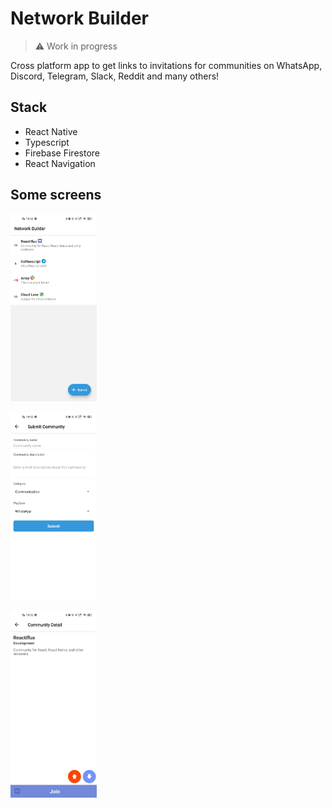 # Network Builder

> ⚠ Work in progress

Cross platform app to get links to invitations for communities on WhatsApp, Discord, Telegram, Slack, Reddit and many others!

## Stack

- React Native
- Typescript
- Firebase Firestore
- React Navigation

## Some screens

<img src="./docs/home.jpeg" height="300px"></img>
<br>

<img src="./docs/submit_new.jpeg" height="300px"></img>
<br>

<img src="./docs/community_details.jpeg" height="300px"></img>
<br>
